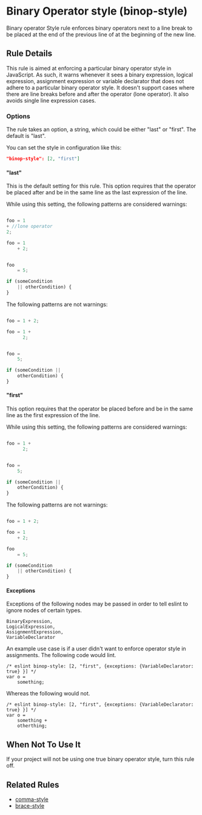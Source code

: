 # Binary Operator style (binop-style)

Binary operator Style rule enforces binary operators next to a line break to be placed at the end of the previous line of at the beginning of the new line.


## Rule Details

This rule is aimed at enforcing a particular binary operator style in JavaScript. As such, it warns whenever it sees a binary expression, logical expression, assignment expression or variable declarator that does not adhere to a particular binary operator style. It doesn't support cases where there are line breaks before and after the operator (lone operator). It also avoids single line expression cases.

### Options

The rule takes an option, a string, which could be either "last" or "first". The default is "last".

You can set the style in configuration like this:

```json
"binop-style": [2, "first"]
```

#### "last"

This is the default setting for this rule. This option requires that the operator be placed after and be in the same line as the last expression of the line.

While using this setting, the following patterns are considered warnings:

```js

foo = 1
+ //lone operator
2;

foo = 1
    + 2;


foo
    = 5;

if (someCondition
    || otherCondition) {
}
```

The following patterns are not warnings:

```js

foo = 1 + 2;

foo = 1 +
      2;


foo =
    5;

if (someCondition ||
    otherCondition) {
}

```

#### "first"

This option requires that the operator be placed before and be in the same line as the first expression of the line.

While using this setting, the following patterns are considered warnings:

```js

foo = 1 +
      2;


foo =
    5;

if (someCondition ||
    otherCondition) {
}

```

The following patterns are not warnings:

```js

foo = 1 + 2;

foo = 1
    + 2;

foo
    = 5;

if (someCondition
    || otherCondition) {
}

```

#### Exceptions

Exceptions of the following nodes may be passed in order to tell eslint to ignore nodes of certain types.
```
BinaryExpression,
LogicalExpression,
AssignmentExpression,
VariableDeclarator
```

An example use case is if a user didn't want to enforce operator style in assignments.
The following code would lint.

```
/* eslint binop-style: [2, "first", {exceptions: {VariableDeclarator: true} }] */
var o =
    something;
```

Whereas the following would not.
```
/* eslint binop-style: [2, "first", {exceptions: {VariableDeclarator: true} }] */
var o =
    something +
    otherthing;
```

## When Not To Use It

If your project will not be using one true binary operator style, turn this rule off.

## Related Rules

* [comma-style](comma-style.md)
* [brace-style](brace-style.md)
